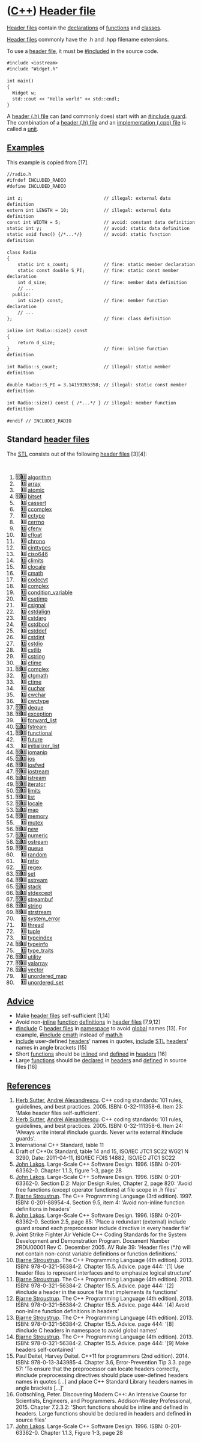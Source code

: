 # ([C++](Cpp.md)) [Header file](CppHeaderFile.md)

[Header files](CppHeaderFile.md) contain the
[declarations](CppDeclaration.md) of [functions](CppFunction.md) and
[classes](CppClass.md).

[Header files](CppHeaderFile.md) commonly have the .h and .hpp filename
extensions.

To use a [header file](CppHeaderFile.md), it must be
[\#included](CppInclude.md) in the source code.

```
#include <iostream>
#include "Widget.h"
 
int main()
{
  Widget w;
  std::cout << "Hello world" << std::endl;
}
```

A [header (.h) file](CppHeaderFile.md) can (and commonly does) start
with an [\#include guard](CppIncludeGuard.md). The combination of a
[header (.h) file](CppHeaderFile.md) and an [implementation (.cpp)
file](CppImplementationFile.md) is called a [unit](CppUnit.md).

## [Examples](CppExample.md)

This example is copied from [17].


```
//radio.h
#ifndef INCLUDED_RADIO
#define INCLUDED_RADIO

int z;                              // illegal: external data definition
extern int LENGTH = 10;             // illegal: external data definition
const int WIDTH = 5;                // avoid: constant data definition
static int y;                       // avoid: static data definition
static void func() {/*...*/}        // avoid: static function definition

class Radio
{
    static int s_count;             // fine: static member declaration
    static const double S_PI;       // fine: static const member declaration
    int d_size;                     // fine: member data definition
    // ...
  public:
    int size() const;               // fine: member function declaration
    // ...
};                                  // fine: class definition

inline int Radio::size() const
{
    return d_size;
}                                   // fine: inline function definition

int Radio::s_count;                 // illegal: static member definition

double Radio::S_PI = 3.14159265358; // illegal: static const member definition

int Radio::size() const { /*...*/ } // illegal: member function definition

#endif // INCLUDED_RADIO
```

## Standard [header files](CppHeaderFile.md)

The [STL](CppStl.md) consists out of the following [header
files](CppHeaderFile.md) \[3\]\[4\]:

 

1.  ![C++98](PicCpp98.png)![C++11](PicCpp11.png)
    [algorithm](CppAlgorithmH.md)
2.  ![ ](PicSpacer.png)![C++11](PicCpp11.png) [array](CppArrayH.md)
3.  ![ ](PicSpacer.png)![C++11](PicCpp11.png) [atomic](CppAtomicH.md)
4.  ![C++98](PicCpp98.png)![C++11](PicCpp11.png)
    [bitset](CppBitsetH.md)
5.  ![ ](PicSpacer.png)![C++11](PicCpp11.png) [cassert](CppCassertH.md)
6.  ![ ](PicSpacer.png)![C++11](PicCpp11.png)
    [ccomplex](CppCcomplexH.md)
7.  ![ ](PicSpacer.png)![C++11](PicCpp11.png) [cctype](CppCctypeH.md)
8.  ![ ](PicSpacer.png)![C++11](PicCpp11.png) [cerrno](CppCerrnoH.md)
9.  ![ ](PicSpacer.png)![C++11](PicCpp11.png) [cfenv](CppCfenvH.md)
10. ![ ](PicSpacer.png)![C++11](PicCpp11.png) [cfloat](CppCfloatH.md)
11. ![ ](PicSpacer.png)![C++11](PicCpp11.png) [chrono](CppChronoH.md)
12. ![ ](PicSpacer.png)![C++11](PicCpp11.png)
    [cinttypes](CppCinttypesH.md)
13. ![ ](PicSpacer.png)![C++11](PicCpp11.png) [ciso646](CppCiso646H.md)
14. ![ ](PicSpacer.png)![C++11](PicCpp11.png) [climits](CppClimitsH.md)
15. ![ ](PicSpacer.png)![C++11](PicCpp11.png) [clocale](CppClocaleH.md)
16. ![ ](PicSpacer.png)![C++11](PicCpp11.png) [cmath](CppCmathH.md)
17. ![ ](PicSpacer.png)![C++11](PicCpp11.png) [codecvt](CppCodecvtH.md)
18. ![ ](PicSpacer.png)![C++11](PicCpp11.png) [complex](CppComplexH.md)
19. ![ ](PicSpacer.png)![C++11](PicCpp11.png)
    [condition\_variable](CppCondition_variableH.md)
20. ![ ](PicSpacer.png)![C++11](PicCpp11.png) [csetjmp](CppCsetjmpH.md)
21. ![ ](PicSpacer.png)![C++11](PicCpp11.png) [csignal](CppCsignalH.md)
22. ![ ](PicSpacer.png)![C++11](PicCpp11.png)
    [cstdalign](CppCstdalignH.md)
23. ![ ](PicSpacer.png)![C++11](PicCpp11.png) [cstdarg](CppCstdargH.md)
24. ![ ](PicSpacer.png)![C++11](PicCpp11.png)
    [cstdbool](CppCstdboolH.md)
25. ![ ](PicSpacer.png)![C++11](PicCpp11.png) [cstddef](CppCstddefH.md)
26. ![ ](PicSpacer.png)![C++11](PicCpp11.png) [cstdint](CppCstdintH.md)
27. ![ ](PicSpacer.png)![C++11](PicCpp11.png) [cstdio](CppCstdioH.md)
28. ![ ](PicSpacer.png)![C++11](PicCpp11.png) [cstlib](CppCstdlibH.md)
29. ![ ](PicSpacer.png)![C++11](PicCpp11.png) [cstring](CppCstringH.md)
30. ![ ](PicSpacer.png)![C++11](PicCpp11.png) [ctime](CppCtimeH.md)
31. ![C++98](PicCpp98.png)![C++11](PicCpp11.png)
    [complex](CppComplexH.md)
32. ![ ](PicSpacer.png)![C++11](PicCpp11.png) [ctgmath](CppCtgmathH.md)
33. ![ ](PicSpacer.png)![C++11](PicCpp11.png) [ctime](CppCtimeH.md)
34. ![ ](PicSpacer.png)![C++11](PicCpp11.png) [cuchar](CppCucharH.md)
35. ![ ](PicSpacer.png)![C++11](PicCpp11.png) [cwchar](CppCwcharH.md)
36. ![ ](PicSpacer.png)![C++11](PicCpp11.png) [cwctype](CppCwctypeH.md)
37. ![C++98](PicCpp98.png)![C++11](PicCpp11.png) [deque](CppDequeH.md)
38. ![C++98](PicCpp98.png)![C++11](PicCpp11.png)
    [exception](CppExceptionH.md)
39. ![ ](PicSpacer.png)![C++11](PicCpp11.png)
    [forward\_list](CppForward_listH.md)
40. ![C++98](PicCpp98.png)![C++11](PicCpp11.png)
    [fstream](CppFstreamH.md)
41. ![C++98](PicCpp98.png)![C++11](PicCpp11.png)
    [functional](CppFunctionalH.md)
42. ![ ](PicSpacer.png)![C++11](PicCpp11.png) [future](CppFutureH.md)
43. ![ ](PicSpacer.png)![C++11](PicCpp11.png)
    [initializer\_list](CppInitializer_listH.md)
44. ![C++98](PicCpp98.png)![C++11](PicCpp11.png)
    [iomanip](CppIomanipH.md)
45. ![C++98](PicCpp98.png)![C++11](PicCpp11.png) [ios](CppIosH.md)
46. ![C++98](PicCpp98.png)![C++11](PicCpp11.png)
    [iosfwd](CppIosfwdH.md)
47. ![C++98](PicCpp98.png)![C++11](PicCpp11.png)
    [iostream](CppIostreamH.md)
48. ![C++98](PicCpp98.png)![C++11](PicCpp11.png)
    [istream](CppIstreamH.md)
49. ![C++98](PicCpp98.png)![C++11](PicCpp11.png)
    [iterator](CppIteratorH.md)
50. ![C++98](PicCpp98.png)![C++11](PicCpp11.png)
    [limits](CppLimitsH.md)
51. ![C++98](PicCpp98.png)![C++11](PicCpp11.png) [list](CppListH.md)
52. ![C++98](PicCpp98.png)![C++11](PicCpp11.png)
    [locale](CppLocaleH.md)
53. ![C++98](PicCpp98.png)![C++11](PicCpp11.png) [map](CppMapH.md)
54. ![C++98](PicCpp98.png)![C++11](PicCpp11.png)
    [memory](CppMemoryH.md)
55. ![ ](PicSpacer.png)![C++11](PicCpp11.png) [mutex](CppMutexH.md)
56. ![C++98](PicCpp98.png)![C++11](PicCpp11.png) [new](CppNewH.md)
57. ![C++98](PicCpp98.png)![C++11](PicCpp11.png)
    [numeric](CppNumericH.md)
58. ![C++98](PicCpp98.png)![C++11](PicCpp11.png)
    [ostream](CppOstreamH.md)
59. ![C++98](PicCpp98.png)![C++11](PicCpp11.png) [queue](CppQueueH.md)
60. ![ ](PicSpacer.png)![C++11](PicCpp11.png) [random](CppRandomH.md)
61. ![ ](PicSpacer.png)![C++11](PicCpp11.png) [ratio](CppRatioH.md)
62. ![ ](PicSpacer.png)![C++11](PicCpp11.png) [regex](CppRegexH.md)
63. ![C++98](PicCpp98.png)![C++11](PicCpp11.png) [set](CppSetH.md)
64. ![C++98](PicCpp98.png)![C++11](PicCpp11.png)
    [sstream](CppSstreamH.md)
65. ![C++98](PicCpp98.png)![C++11](PicCpp11.png) [stack](CppStackH.md)
66. ![C++98](PicCpp98.png)![C++11](PicCpp11.png)
    [stdexcept](CppStdexceptH.md)
67. ![C++98](PicCpp98.png)![C++11](PicCpp11.png)
    [streambuf](CppStreambufH.md)
68. ![C++98](PicCpp98.png)![C++11](PicCpp11.png)
    [string](CppStringH.md)
69. ![C++98](PicCpp98.png)![C++11](PicCpp11.png)
    [strstream](CppStrstreamH.md)
70. ![ ](PicSpacer.png)![C++11](PicCpp11.png)
    [system\_error](CppSystem_errorH.md)
71. ![ ](PicSpacer.png)![C++11](PicCpp11.png) [thread](CppThreadH.md)
72. ![ ](PicSpacer.png)![C++11](PicCpp11.png) [tuple](CppTupleH.md)
73. ![ ](PicSpacer.png)![C++11](PicCpp11.png)
    [typeindex](CppTypeindexH.md)
74. ![C++98](PicCpp98.png)![C++11](PicCpp11.png)
    [typeinfo](CppTypeinfoH.md)
75. ![ ](PicSpacer.png)![C++11](PicCpp11.png)
    [type\_traits](CppType_traitsH.md)
76. ![C++98](PicCpp98.png)![C++11](PicCpp11.png)
    [utility](CppUtilityH.md)
77. ![C++98](PicCpp98.png)![C++11](PicCpp11.png)
    [valarray](CppValarrayH.md)
78. ![C++98](PicCpp98.png)![C++11](PicCpp11.png)
    [vector](CppVectorH.md)
79. ![ ](PicSpacer.png)![C++11](PicCpp11.png)
    [unordered\_map](CppUnordered_mapH.md)
80. ![ ](PicSpacer.png)![C++11](PicCpp11.png)
    [unordered\_set](CppUnordered_setH.md)

## [Advice](CppAdvice.md)

-   Make [header files](CppHeaderFile.md) self-sufficient \[1,14\]
-   Avoid non-[inline](CppInline.md) [function](CppFunction.md)
    [definitions](CppDefinition.md) in [header
    files](CppHeaderFile.md) \[7,9,12\]
-   [\#include](CppInclude.md) C [header files](CppHeaderFile.md) in
    [namespace](CppNamespace.md) to avoid [global](CppGlobal.md)
    names \[13\]. For example, [\#include](CppInclude.md)
    [cmath](CppCmathH.md) instead of [math.h](CppMathH.md)
-   [include](CppInclude.md) user-defined [headers](CppHeaderFile.md)'
    names in quotes, [include](CppInclude.md) [STL](CppStl.md)
    [headers](CppHeaderFile.md)' names in angle brackets \[15\]
-   Short [functions](CppFunction.md) should be [inlined](CppInline.md) and [defined](CppDefinition.md) in [headers](CppHeaderFile.md) [16]
-   Large [functions](CppFunction.md) should be [declared](CppDeclaration.md) in [headers](CppHeaderFiel.md) and [defined](CppDefinition.md) in source files [16]

## [References](CppReferences.md)

1.  [Herb Sutter](CppHerbSutter.md), [Andrei
    Alexandrescu](CppAndreiAlexandrescu.md). C++ coding standards: 101
    rules, guidelines, and best practices. 2005. ISBN: 0-32-111358-6.
    Item 23: 'Make header files self-sufficient'.
2.  [Herb Sutter](CppHerbSutter.md), [Andrei
    Alexandrescu](CppAndreiAlexandrescu.md). C++ coding standards: 101
    rules, guidelines, and best practices. 2005. ISBN: 0-32-111358-6.
    Item 24: 'Always write interal \#include guards. Never write
    external \#include guards'.
3.  International C++ Standard, table 11
4.  Draft of C++0x Standard, table 14 and 15, ISO/IEC JTC1 SC22 WG21 N 3290, Date: 2011-04-11, ISO/IEC FDIS 14882, ISO/IEC JTC1 SC22
5.  [John Lakos](CppJohnLakos.md). Large-Scale C++ Software Design. 1996. ISBN: 0-201-63362-0. 
    Chapter 1.1.3, figure 1-3, page 28
6.  [John Lakos](CppJohnLakos.md). Large-Scale C++ Software Design. 1996. ISBN: 0-201-63362-0. 
    Section D.2: Major Design Rules, Chapter 2, page 820: 'Avoid free functions (except operator functions) at
    file scope in .h files'
7.  [Bjarne Stroustrup](CppBjarneStroustrup.md). The C++ Programming
    Language (3rd edition). 1997. ISBN: 0-201-88954-4. Section 9.5, 
    item 4: 'Avoid non-inline function definitions in headers'
8.  [John Lakos](CppJohnLakos.md). Large-Scale C++ Software Design. 1996. ISBN: 0-201-63362-0. 
     Section 2.5, page 85: 'Place a
    redundant (external) include guard around each preprocessor include
    directive in every header file'
9.  Joint Strike Fighter Air Vehicle C++ Coding Standards for the System
    Development and Demonstration Program. Document Number 2RDU00001
    Rev C. December 2005. AV Rule 39: 'Header files (\*.h) will not
    contain non-const variable definitions or function definitions.'
10. [Bjarne Stroustrup](CppBjarneStroustrup.md). The C++ Programming
    Language (4th edition). 2013. ISBN: 978-0-321-56384-2. Chapter 15.5.
    Advice. page 444: '\[1\] Use header files to represent interfaces
    and to emphasize logical structure'
11. [Bjarne Stroustrup](CppBjarneStroustrup.md). The C++ Programming
    Language (4th edition). 2013. ISBN: 978-0-321-56384-2. Chapter 15.5.
    Advice. page 444: '\[2\] \#include a header in the source file that
    implements its functions'
12. [Bjarne Stroustrup](CppBjarneStroustrup.md). The C++ Programming
    Language (4th edition). 2013. ISBN: 978-0-321-56384-2. Chapter 15.5.
    Advice. page 444: '\[4\] Avoid non-inline function definitions in
    headers'
13. [Bjarne Stroustrup](CppBjarneStroustrup.md). The C++ Programming
    Language (4th edition). 2013. ISBN: 978-0-321-56384-2. Chapter 15.5.
    Advice. page 444: '\[8\] \#include C headers in namespace to avoid
    global names'
14. [Bjarne Stroustrup](CppBjarneStroustrup.md). The C++ Programming
    Language (4th edition). 2013. ISBN: 978-0-321-56384-2. Chapter 15.5.
    Advice. page 444: '\[9\] Make headers self-contained'
15. Paul Deitel, Harvey Deitel. C++11 for programmers (2nd edition). 2014. ISBN: 978-0-13-343985-4. 
    Chapter 3.6, Error-Prevention
    Tip 3.3. page 57: 'To ensure that the preprocessor can locate
    headers correctly, \#include preprocessing directives should place
    user-defined headers names in quotes \[...\] and place C++ Standard
    Library headers names in angle brackets \[...\]'
16. Gottschling, Peter. Discovering Modern C++: An Intensive Course for Scientists, Engineers, and Programmers. Addison-Wesley Professional, 2015.
    Chapter 7.2.3.2: 'Short functions should be inline and defined in headers. Large functions should be declared in headers and defined in source files'
17. [John Lakos](CppJohnLakos.md). Large-Scale C++ Software Design. 1996. ISBN: 0-201-63362-0. 
    Chapter 1.1.3, Figure 1-3, page 28